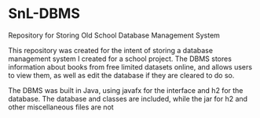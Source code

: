 # SnL-DBMS
Repository for Storing Old School Database Management System

This repository was created for the intent of storing a database management system I created for a school project.
The DBMS stores information about books from free limited datasets online, and allows users to view them, as well as edit the database if they are cleared to do so.

The DBMS was built in Java, using javafx for the interface and h2 for the database.
The database and classes are included, while the jar for h2 and other miscellaneous files are not
